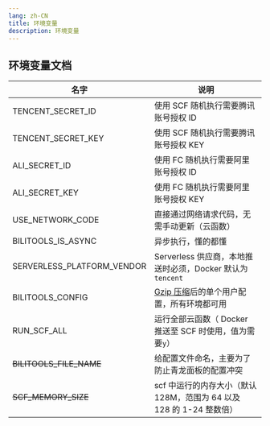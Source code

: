 ```yaml
---
lang: zh-CN
title: 环境变量
description: 环境变量
---
```


## 环境变量文档

| 名字                       | 说明                                                                 |
| -------------------------- | -------------------------------------------------------------------- |
| TENCENT_SECRET_ID          | 使用 SCF 随机执行需要腾讯账号授权 ID                                 |
| TENCENT_SECRET_KEY         | 使用 SCF 随机执行需要腾讯账号授权 KEY                                |
| ALI_SECRET_ID              | 使用 FC 随机执行需要阿里账号授权 ID                                  |
| ALI_SECRET_KEY             | 使用 FC 随机执行需要阿里账号授权 KEY                                 |
| USE_NETWORK_CODE           | 直接通过网络请求代码，无需手动更新（云函数）                         |
| BILITOOLS_IS_ASYNC         | 异步执行，懂的都懂                                                   |
| SERVERLESS_PLATFORM_VENDOR | Serverless 供应商，本地推送时必须，Docker 默认为`tencent`            |
| BILITOOLS_CONFIG           | [Gzip 压缩](./index)后的单个用户配置，所有环境都可用                 |
| RUN_SCF_ALL                | 运行全部云函数（ Docker 推送至 SCF 时使用，值为需要`y`）             |
| ~~BILITOOLS_FILE_NAME~~    | 给配置文件命名，主要为了防止青龙面板的配置冲突                       |
| ~~SCF_MEMORY_SIZE~~        | scf 中运行的内存大小（默认 128M，范围为 64 以及 128 的 1-24 整数倍） |
